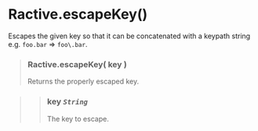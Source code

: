 # Ractive.escapeKey()


Escapes the given key so that it can be concatenated with a keypath string e.g. `foo.bar` => `foo\.bar`.

> ### Ractive.escapeKey( key )
> Returns the properly escaped key.

> > ### **key** *`String`*
> > The key to escape.

